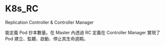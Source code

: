 # K8s_RC
Replication Controller &amp; Controller Manager

能定義 Pod 抄本數量。在 Master 內透過 RC 定義在 Controller Manager 實現了 Pod 建立、監聽、啟動、停止其生命週期。


